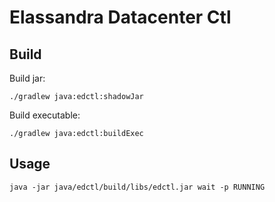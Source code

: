 # Elassandra Datacenter Ctl

## Build 

Build jar:
```
./gradlew java:edctl:shadowJar
```

Build executable:
```
./gradlew java:edctl:buildExec
```

## Usage

```
java -jar java/edctl/build/libs/edctl.jar wait -p RUNNING
```